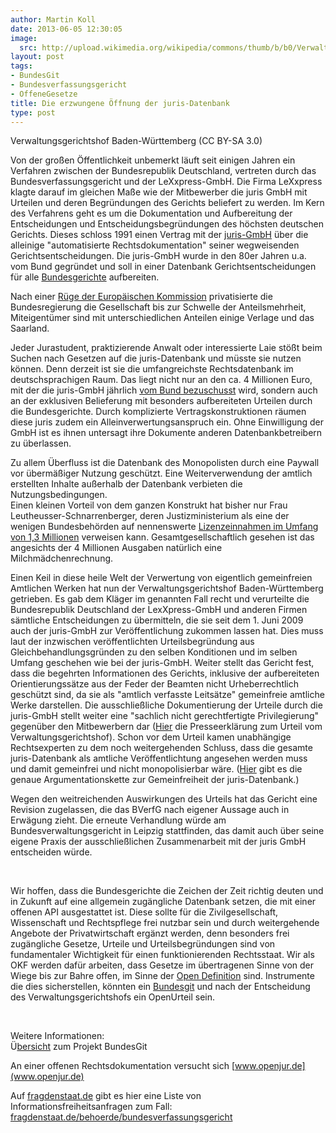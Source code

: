 ```yaml
---
author: Martin Koll
date: 2013-06-05 12:30:05
image:
  src: http://upload.wikimedia.org/wikipedia/commons/thumb/b/b0/Verwaltungsgerichtshof_%28VGH%29_Baden-W%C3%BCrttemberg.JPG/800px-Verwaltungsgerichtshof_%28VGH%29_Baden-W%C3%BCrttemberg.JPG
layout: post
tags:
- BundesGit
- Bundesverfassungsgericht
- OffeneGesetze
title: Die erzwungene Öffnung der juris-Datenbank
type: post
---
```


 Verwaltungsgerichtshof Baden-Württemberg (CC BY-SA 3.0)

Von der großen Öffentlichkeit unbemerkt läuft seit einigen Jahren ein Verfahren zwischen der Bundesrepublik Deutschland, vertreten durch das Bundesverfassungsgericht und der LeXxpress-GmbH. Die Firma LeXxpress klagte darauf im gleichen Maße wie der Mitbewerber die juris GmbH mit Urteilen und deren Begründungen des Gerichts beliefert zu werden. Im Kern des Verfahrens geht es um die Dokumentation und Aufbereitung der Entscheidungen und Entscheidungsbegründungen des höchsten deutschen Gerichts. Dieses schloss 1991 einen Vertrag mit der [juris-GmbH](http://de.wikipedia.org/wiki/Juris) über die alleinige "automatisierte Rechtsdokumentation" seiner wegweisenden Gerichtsentscheidungen. Die juris-GmbH wurde in den 80er Jahren u.a. vom Bund gegründet und soll in einer Datenbank Gerichtsentscheidungen für alle [Bundesgerichte](http://de.wikipedia.org/wiki/Bundesgericht_%28Deutschland%29) aufbereiten.

Nach einer [Rüge der Europäischen Kommission](http://europa.eu/rapid/press-release_IP-09-580_de.htm) privatisierte die Bundesregierung die Gesellschaft bis zur Schwelle der Anteilsmehrheit, Miteigentümer sind mit unterschiedlichen Anteilen einige Verlage und das Saarland. 

Jeder Jurastudent, praktizierende Anwalt oder interessierte Laie stößt beim Suchen nach Gesetzen auf die juris-Datenbank und müsste sie nutzen können. Denn derzeit ist sie die umfangreichste Rechtsdatenbank im deutschsprachigen Raum. Das liegt nicht nur an den ca. 4 Millionen Euro, mit der die juris-GmbH jährlich [vom Bund bezuschusst](http://irights.info/zugang-zu-amtlichen-werken-ein-rechtsstaatliches-armutszeugnis/14138) wird, sondern auch an der exklusiven Belieferung mit besonders aufbereiteten Urteilen durch die Bundesgerichte. Durch komplizierte Vertragskonstruktionen räumen diese juris zudem ein Alleinverwertungsanspruch ein. Ohne Einwilligung der GmbH ist es ihnen untersagt ihre Dokumente anderen Datenbankbetreibern zu überlassen.

Zu allem Überfluss ist die Datenbank des Monopolisten durch eine Paywall vor übermäßiger Nutzung geschützt. Eine Weiterverwendung der amtlich erstellten Inhalte außerhalb der Datenbank verbieten die Nutzungsbedingungen.  
Einen kleinen Vorteil von dem ganzen Konstrukt hat bisher nur Frau Leutheusser-Schnarrenberger, deren Justizministerium als eine der wenigen Bundesbehörden auf nennenswerte [Lizenzeinnahmen im Umfang von 1,3 Millionen](http://dipbt.bundestag.de/dip21/btd/17/123/1712347.pdf) verweisen kann. Gesamtgesellschaftlich gesehen ist das angesichts der 4 Millionen Ausgaben natürlich eine Milchmädchenrechnung.

Einen Keil in diese heile Welt der Verwertung von eigentlich gemeinfreien Amtlichen Werken hat nun der Verwaltungsgerichtshof Baden-Württemberg getrieben. Es gab dem Kläger im genannten Fall recht und verurteilte die Bundesrepublik Deutschland der LexXpress-GmbH und anderen Firmen sämtliche Entscheidungen zu übermitteln, die sie seit dem 1. Juni 2009 auch der juris-GmbH zur Veröffentlichung zukommen lassen hat. Dies muss laut der inzwischen veröffentlichten Urteilsbegründung aus Gleichbehandlungsgründen zu den selben Konditionen und im selben Umfang geschehen wie bei der juris-GmbH. Weiter stellt das Gericht fest, dass die begehrten Informationen des Gerichts, inklusive der aufbereiteten Orientierungssätze aus der Feder der Beamten nicht Urheberrechtlich geschützt sind, da sie als "amtlich verfasste Leitsätze" gemeinfreie amtliche Werke darstellen. Die ausschließliche Dokumentierung der Urteile durch die juris-GmbH stellt weiter eine "sachlich nicht gerechtfertigte Privilegierung" gegenüber den Mitbewerbern dar ([Hier](http://vghmannheim.de/servlet/PB/menu/1284509/index.html?ROOT=1153033) die Presseerklärung zum Urteil vom Verwaltungsgerichtshof). Schon vor dem Urteil kamen unabhängige Rechtsexperten zu dem noch weitergehenden Schluss, dass die gesamte juris-Datenbank als amtliche Veröffentlichtung angesehen werden muss und damit gemeinfrei und nicht monopolisierbar wäre. ([Hier](http://delegibus.com/2011,2.pdf) gibt es die genaue Argumentationskette zur Gemeinfreiheit der juris-Datenbank.)

Wegen den weitreichenden Auswirkungen des Urteils hat das Gericht eine Revision zugelassen, die das BVerfG nach eigener Aussage auch in Erwägung zieht. Die erneute Verhandlung würde am Bundesverwaltungsgericht in Leipzig stattfinden, das damit auch über seine eigene Praxis der ausschließlichen Zusammenarbeit mit der juris GmbH entscheiden würde.

 

Wir hoffen, dass die Bundesgerichte die Zeichen der Zeit richtig deuten und in Zukunft auf eine allgemein zugängliche Datenbank setzen, die mit einer offenen API ausgestattet ist. Diese sollte für die Zivilgesellschaft, Wissenschaft und Rechtspflege frei nutzbar sein und durch weitergehende Angebote der Privatwirtschaft ergänzt werden, denn besonders frei zugängliche Gesetze, Urteile und Urteilsbegründungen sind von fundamentaler Wichtigkeit für einen funktionierenden Rechtsstaat. Wir als OKF werden dafür arbeiten, dass Gesetze im übertragenen Sinne von der Wiege bis zur Bahre offen, im Sinne der [Open Definition](http://opendefinition.org/) sind. Instrumente die dies sicherstellen, könnten ein [Bundesgit](http://www.golem.de/news/bundesgit-ein-git-repository-fuer-deutsche-gesetze-1208-93709.html) und nach der Entscheidung des Verwaltungsgerichtshofs ein OpenUrteil sein.

 

Weitere Informationen:  
Ü[bersicht](http://okfnlabs.org/blog/2012/12/13/bundesgit-german-laws-on-github.html) zum Projekt BundesGit

An einer offenen Rechtsdokumentation versucht sich [www.openjur.de](www.openjur.de)

Auf [fragdenstaat.de](http://fragdenstaat.de) gibt es hier eine Liste von Informationsfreiheitsanfragen zum Fall:  
[fragdenstaat.de/behoerde/bundesverfassungsgericht](https://fragdenstaat.de/behoerde/bundesverfassungsgericht)

